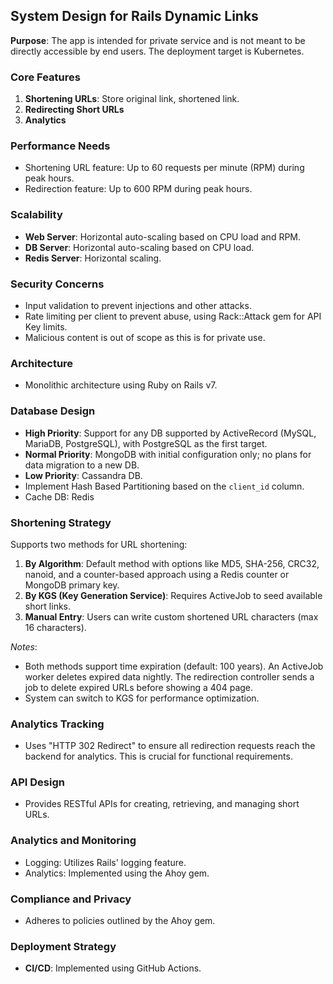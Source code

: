 ## System Design for Rails Dynamic Links

**Purpose**: The app is intended for private service and is not meant to be directly accessible by end users. The deployment target is Kubernetes.

### Core Features

1. **Shortening URLs**: Store original link, shortened link.
2. **Redirecting Short URLs**
3. **Analytics**

### Performance Needs

- Shortening URL feature: Up to 60 requests per minute (RPM) during peak hours.
- Redirection feature: Up to 600 RPM during peak hours.

### Scalability

- **Web Server**: Horizontal auto-scaling based on CPU load and RPM.
- **DB Server**: Horizontal auto-scaling based on CPU load.
- **Redis Server**: Horizontal scaling.

### Security Concerns

- Input validation to prevent injections and other attacks.
- Rate limiting per client to prevent abuse, using Rack::Attack gem for API Key limits.
- Malicious content is out of scope as this is for private use.

### Architecture

- Monolithic architecture using Ruby on Rails v7.

### Database Design

- **High Priority**: Support for any DB supported by ActiveRecord (MySQL, MariaDB, PostgreSQL), with PostgreSQL as the first target.
- **Normal Priority**: MongoDB with initial configuration only; no plans for data migration to a new DB.
- **Low Priority**: Cassandra DB.
- Implement Hash Based Partitioning based on the `client_id` column.
- Cache DB: Redis

### Shortening Strategy

Supports two methods for URL shortening:
1. **By Algorithm**: Default method with options like MD5, SHA-256, CRC32, nanoid, and a counter-based approach using a Redis counter or MongoDB primary key.
2. **By KGS (Key Generation Service)**: Requires ActiveJob to seed available short links.
3. **Manual Entry**: Users can write custom shortened URL characters (max 16 characters).

_Notes_:
- Both methods support time expiration (default: 100 years). An ActiveJob worker deletes expired data nightly. The redirection controller sends a job to delete expired URLs before showing a 404 page.
- System can switch to KGS for performance optimization.

### Analytics Tracking

- Uses "HTTP 302 Redirect" to ensure all redirection requests reach the backend for analytics. This is crucial for functional requirements.

### API Design

- Provides RESTful APIs for creating, retrieving, and managing short URLs.

### Analytics and Monitoring

- Logging: Utilizes Rails' logging feature.
- Analytics: Implemented using the Ahoy gem.

### Compliance and Privacy

- Adheres to policies outlined by the Ahoy gem.

### Deployment Strategy

- **CI/CD**: Implemented using GitHub Actions.
